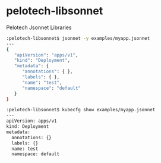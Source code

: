 # pelotech-libsonnet
Pelotech Jsonnet Libraries

```bash
:pelotech-libsonnet$ jsonnet -y examples/myapp.jsonnet 
---
{
   "apiVersion": "apps/v1",
   "kind": "Deployment",
   "metadata": {
      "annotations": { },
      "labels": { },
      "name": "test",
      "namespace": "default"
   }
}
```

```bash
:pelotech-libsonnet$ kubecfg show examples/myapp.jsonnet 
---
apiVersion: apps/v1
kind: Deployment
metadata:
  annotations: {}
  labels: {}
  name: test
  namespace: default
```